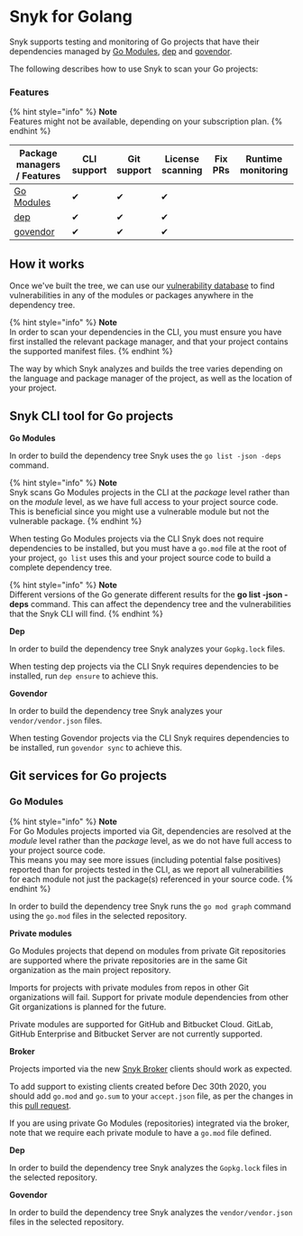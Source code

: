 # Snyk for Golang

Snyk supports testing and monitoring of Go projects that have their dependencies managed by [Go Modules](https://golang.org/ref/mod), [dep](https://github.com/golang/dep) and [govendor](https://github.com/kardianos/govendor).

The following describes how to use Snyk to scan your Go projects:

### Features <a href="#h_01esm3gfnmn0f7art59aek97tm" id="h_01esm3gfnmn0f7art59aek97tm"></a>

{% hint style="info" %}
**Note**\
Features might not be available, depending on your subscription plan.
{% endhint %}

| Package managers / Features                       | CLI support | Git support | License scanning | Fix PRs | Runtime monitoring |
| ------------------------------------------------- | ----------- | ----------- | ---------------- | ------- | ------------------ |
| [Go Modules](https://golang.org/ref/mod)          | ✔︎          | ✔︎          | ✔︎               |         |                    |
| [dep](https://github.com/golang/dep)              | ✔︎          | ✔︎          | ✔︎               |         |                    |
| [govendor](https://github.com/kardianos/govendor) | ✔︎          | ✔︎          | ✔︎               |         |                    |

## **How it works**

Once we've built the tree, we can use our [vulnerability database](https://snyk.io/vuln) to find vulnerabilities in any of the modules or packages anywhere in the dependency tree.

{% hint style="info" %}
**Note**\
In order to scan your dependencies in the CLI, you must ensure you have first installed the relevant package manager, and that your project contains the supported manifest files.
{% endhint %}

The way by which Snyk analyzes and builds the tree varies depending on the language and package manager of the project, as well as the location of your project.

## Snyk CLI tool for Go projects

**Go Modules**

In order to build the dependency tree Snyk uses the `go list -json -deps` command.

{% hint style="info" %}
**Note**\
Snyk scans Go Modules projects in the CLI at the _package_ level rather than on the _module_ level, as we have full access to your project source code.\
This is beneficial since you might use a vulnerable module but not the vulnerable package.
{% endhint %}

When testing Go Modules projects via the CLI Snyk does not require dependencies to be installed, but you must have a `go.mod` file at the root of your project, `go list` uses this and your project source code to build a complete dependency tree.

{% hint style="info" %}
**Note**\
Different versions of the Go generate different results for the **go list -json -deps** command. This can affect the dependency tree and the vulnerabilities that the Snyk CLI will find.
{% endhint %}

**Dep**

In order to build the dependency tree Snyk analyzes your `Gopkg.lock` files.

When testing dep projects via the CLI Snyk requires dependencies to be installed, run `dep ensure` to achieve this.

**Govendor**

In order to build the dependency tree Snyk analyzes your `vendor/vendor.json` files.

When testing Govendor projects via the CLI Snyk requires dependencies to be installed, run `govendor sync` to achieve this.

## Git services for Go projects

### **Go Modules**

{% hint style="info" %}
**Note**\
For Go Modules projects imported via Git, dependencies are resolved at the _module_ level rather than the _package_ level, as we do not have full access to your project source code.\
This means you may see more issues (including potential false positives) reported than for projects tested in the CLI, as we report all vulnerabilities for each module not just the package(s) referenced in your source code.
{% endhint %}

In order to build the dependency tree Snyk runs the `go mod graph` command using the `go.mod` files in the selected repository.

**Private modules**

Go Modules projects that depend on modules from private Git repositories are supported where the private repositories are in the same Git organization as the main project repository.

Imports for projects with private modules from repos in other Git organizations will fail. Support for private module dependencies from other Git organizations is planned for the future.

Private modules are supported for GitHub and Bitbucket Cloud. GitLab, GitHub Enterprise and Bitbucket Server are not currently supported.

**Broker**

Projects imported via the new [Snyk Broker](https://docs.snyk.io/integrations/snyk-broker/broker-introduction) clients should work as expected.

To add support to existing clients created before Dec 30th 2020, you should add `go.mod` and `go.sum` to your `accept.json` file, as per the changes in this [pull request](https://github.com/snyk/broker/pull/299/files).

If you are using private Go Modules (repositories) integrated via the broker, note that we require each private module to have a `go.mod` file defined.

**Dep**

In order to build the dependency tree Snyk analyzes the `Gopkg.lock` files in the selected repository.

**Govendor**

In order to build the dependency tree Snyk analyzes the `vendor/vendor.json` files in the selected repository.

